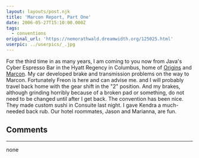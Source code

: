 ```yaml
---
layout: layouts/post.njk
title: 'Marcon Report, Part One'
date: 2006-05-27T15:10:00.000Z
tags:
  - conventions
original_url: 'https://nemorathwald.dreamwidth.org/125025.html'
userpic: ../userpics/_.jpg
---
```

For the third time in as many years, I am coming to you now from Java's Cyber Espresso Bar in the Hyatt Regency in Columbus, home of [Origins](http://www.originsgames.com/) and [Marcon](http://www.marcon.org/). My car developed brake and transmission problems on the way to Marcon. Fortunately Freon is here and can advise me. and I will probably travel back home with the gear shift in the "2" position. And my brakes, although grinding horribly because of a broken pad or something, do not need to be changed until after I get back. The convention has been nice. They made custom sushi in Consuite last night. I gave Kendra a much-needed back rub. Our hotel roommates, Jason and Marianna, are fun.

## Comments

---

none
